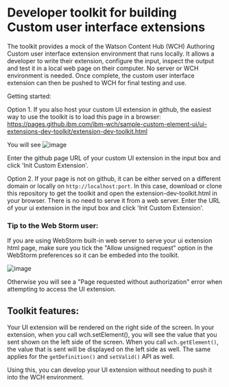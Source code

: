 # Developer toolkit for building Custom user interface extensions

The toolkit provides a mock of the Watson Content Hub (WCH) Authoring Custom user interface extension environment that runs locally. It allows a developer to write their extension, configure the input, inspect the output and test it in a local web page on their computer. No server or WCH environment is needed. Once complete, the custom user interface extension can then be pushed to WCH for final testing and use.

Getting started:

Option 1. If you also host your custom UI extension in github, the easiest way to use the toolkit is to load this page in a browser:
https://pages.github.ibm.com/ibm-wch/sample-custom-element-ui/ui-extensions-dev-toolkit/extension-dev-toolkit.html

You will see
![image](https://media.github.ibm.com/user/6525/files/56999412-65a6-11e8-8783-8dbabb1118a9)

Enter the github page URL of your custom UI extension in the input box and click 'Init Custom Extension'.

Option 2. If your page is not on github, it can be either served on a different domain or locally on `http://localhost:port`. In this case, download or clone this repository to get the toolkit and open the extension-dev-toolkit.html in your browser. There is no need to serve it from a web server.  Enter the URL of your ui extension  in the input box and click 'Init Custom Extension'.

### Tip to the Web Storm user:
If you are using WebStorm built-in web server to serve your ui extension html page, make sure you tick the "Allow unsigned request" option in the WebStorm preferences so it can be embeded into the toolkit.

![image](https://media.github.ibm.com/user/6525/files/f65826ac-6b6a-11e8-89a1-aa9956673e66)

Otherwise you will see a "Page requested without authorization" error when attempting to access the UI extension.

## Toolkit features:
Your UI extension will be rendered on the right side of the screen. In your extension, when you call wch.setElement(), you will see the value that you sent shown on the left side of the screen. When you call `wch.getElement()`, the value that is sent will be displayed on the left side as well. The same applies for the `getDefinition()` and `setValid()` API as well.

Using this, you can develop your UI extension without needing to push it into the WCH environment.


